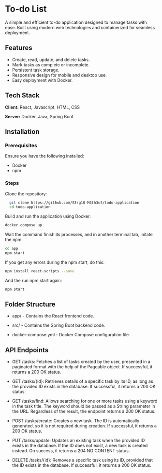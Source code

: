 
# To-do List


A simple and efficient to-do application designed to manage tasks with ease. Built using modern web technologies and containerized for seamless deployment.
## Features

- Create, read, update, and delete tasks.
- Mark tasks as complete or incomplete.
- Persistent task storage.
- Responsive design for mobile and desktop use.
- Easy deployment with Docker.


## Tech Stack

**Client:** React, Javascript, HTML, CSS

**Server:** Docker, Java, Spring Boot


## Installation

### Prerequisites

Ensure you have the following installed:

- Docker
- npm

### Steps
Clone the repository:
```bash
  git clone https://github.com/S3rg10-M4th3uS/todo-application
  cd todo-application
```
Build and run the application using Docker:
```bash
docker compose up
```
Wait the command finish its processes, and in another terminal tab, initate the npm:
```bash
cd app
npm start
```
If you get any errors during the npm start, do this:
```bash
npm install react-scripts --save
```
And the run npm start again:
```bash
npm start
```
## Folder Structure

- app/ - Contains the React frontend code.

- src/ - Contains the Spring Boot backend code.

- docker-compose.yml - Docker Compose configuration file.

## API Endpoints

- GET /tasks: Fetches a list of tasks created by the user, presented in a paginated format with the help of the Pageable object. If successful, it returns a 200 OK status.

- GET /tasks/{id}: Retrieves details of a specific task by its ID, as long as the provided ID exists in the database. If successful, it returns a 200 OK status.

- GET /tasks/find: Allows searching for one or more tasks using a keyword in the task title. The keyword should be passed as a String parameter in the URL. Regardless of the result, the endpoint returns a 200 OK status.

- POST /tasks/create: Creates a new task. The ID is automatically generated, so it is not required during creation. If successful, it returns a 200 OK status.

- PUT /tasks/update: Updates an existing task when the provided ID exists in the database. If the ID does not exist, a new task is created instead. On success, it returns a 204 NO CONTENT status.

- DELETE /tasks/{id}: Removes a specific task using its ID, provided that the ID exists in the database. If successful, it returns a 200 OK status.
